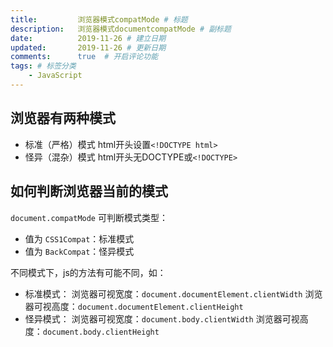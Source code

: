 ```yaml
---
title:         浏览器模式compatMode # 标题
description:   浏览器模式documentcompatMode # 副标题
date:          2019-11-26 # 建立日期
updated:       2019-11-26 # 更新日期
comments:      true  # 开启评论功能
tags: # 标签分类
    - JavaScript
---
```


## 浏览器有两种模式

- 标准（严格）模式
  html开头设置`<!DOCTYPE html>`
- 怪异（混杂）模式
  html开头无DOCTYPE或`<!DOCTYPE>`

## 如何判断浏览器当前的模式

`document.compatMode` 可判断模式类型：
- 值为 `CSS1Compat`：标准模式
- 值为 `BackCompat`：怪异模式

不同模式下，js的方法有可能不同，如：

- 标准模式：
  浏览器可视宽度：`document.documentElement.clientWidth`
  浏览器可视高度：`document.documentElement.clientHeight`
- 怪异模式：
  浏览器可视宽度：`document.body.clientWidth`
  浏览器可视高度：`document.body.clientHeight`